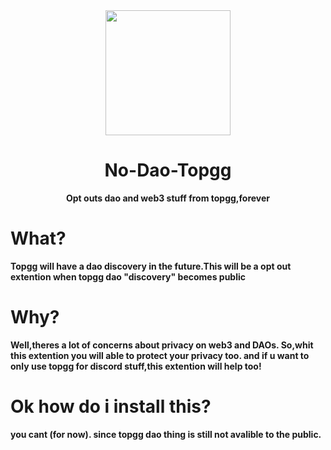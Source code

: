 <div align="center">

<img height="200" src="https://cdn.poketalebot.com/img/topgg.svg">

# No-Dao-Topgg

**Opt outs dao and web3 stuff from topgg,forever**
 </div>
 
 
 # What?
 
 **Topgg will have a dao discovery in the future.This will be a opt out extention when topgg dao "discovery" becomes public**
 
 # Why?
 
 **Well,theres a lot of concerns about privacy on web3 and DAOs. So,whit this extention you will able to protect your privacy too. and if u want to only use topgg for discord stuff,this extention will help too!**
 
 # Ok how do i install this?
 **you cant (for now). since topgg dao thing is still not avalible to the public.**
